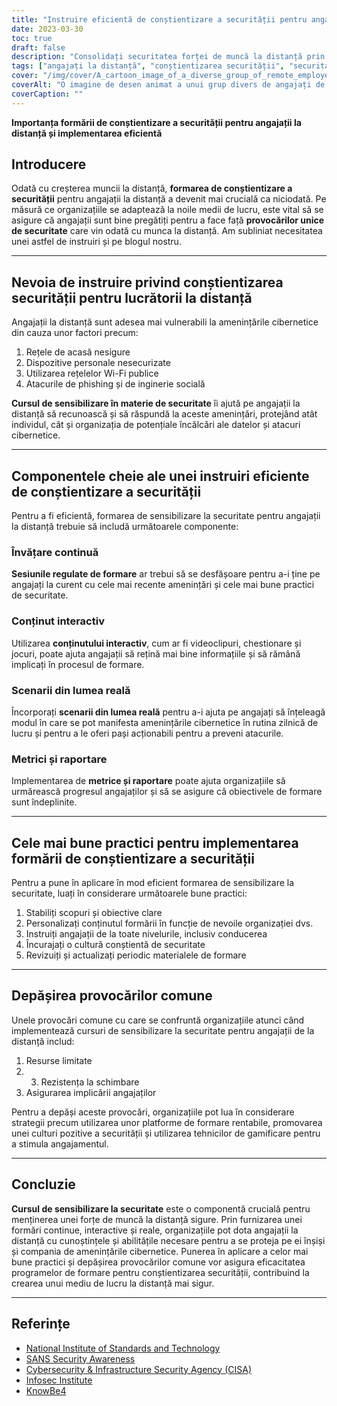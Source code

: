 ```yaml
---
title: "Instruire eficientă de conștientizare a securității pentru angajații la distanță"
date: 2023-03-30
toc: true
draft: false
description: "Consolidați securitatea forței de muncă la distanță prin intermediul unei instruiri eficiente de conștientizare a securității și aflați cum să o implementați cu succes."
tags: ["angajați la distanță", "conștientizarea securității", "securitate cibernetică", "formare", "forța de muncă la distanță", "phishing", "cele mai bune practici", "cultura de securitate", "gamificare", "NIST", "CISA", "Conștientizarea securității SANS", "Institutul Infosec", "KnowBe4", "învățare continuă", "scenarii din lumea reală", "formare interactivă", "amenințări cibernetice", "platforme de formare în domeniul securității"]
cover: "/img/cover/A_cartoon_image_of_a_diverse_group_of_remote_employees.png"
coverAlt: "O imagine de desen animat a unui grup divers de angajați de la distanță care participă la o sesiune de instruire interesantă de conștientizare a securității pe laptopurile lor, cu diverse simboluri de securitate cibernetică în jurul lor."
coverCaption: ""
---
```


**Importanța formării de conștientizare a securității pentru angajații la distanță și implementarea eficientă**

## Introducere

Odată cu creșterea muncii la distanță, **formarea de conștientizare a securității** pentru angajații la distanță a devenit mai crucială ca niciodată. Pe măsură ce organizațiile se adaptează la noile medii de lucru, este vital să se asigure că angajații sunt bine pregătiți pentru a face față **provocărilor unice de securitate** care vin odată cu munca la distanță. Am subliniat necesitatea unei astfel de instruiri și pe blogul nostru.

______

## Nevoia de instruire privind conștientizarea securității pentru lucrătorii la distanță

Angajații la distanță sunt adesea mai vulnerabili la amenințările cibernetice din cauza unor factori precum:

1. Rețele de acasă nesigure
2. Dispozitive personale nesecurizate
3. Utilizarea rețelelor Wi-Fi publice
4. Atacurile de phishing și de inginerie socială

**Cursul de sensibilizare în materie de securitate** îi ajută pe angajații la distanță să recunoască și să răspundă la aceste amenințări, protejând atât individul, cât și organizația de potențiale încălcări ale datelor și atacuri cibernetice.

______

## Componentele cheie ale unei instruiri eficiente de conștientizare a securității

Pentru a fi eficientă, formarea de sensibilizare la securitate pentru angajații la distanță trebuie să includă următoarele componente:

### Învățare continuă

**Sesiunile regulate de formare** ar trebui să se desfășoare pentru a-i ține pe angajați la curent cu cele mai recente amenințări și cele mai bune practici de securitate.

### Conținut interactiv

Utilizarea **conținutului interactiv**, cum ar fi videoclipuri, chestionare și jocuri, poate ajuta angajații să rețină mai bine informațiile și să rămână implicați în procesul de formare.

### Scenarii din lumea reală

Încorporați **scenarii din lumea reală** pentru a-i ajuta pe angajați să înțeleagă modul în care se pot manifesta amenințările cibernetice în rutina zilnică de lucru și pentru a le oferi pași acționabili pentru a preveni atacurile.

### Metrici și raportare

Implementarea de **metrice și raportare** poate ajuta organizațiile să urmărească progresul angajaților și să se asigure că obiectivele de formare sunt îndeplinite.
______

## Cele mai bune practici pentru implementarea formării de conștientizare a securității

Pentru a pune în aplicare în mod eficient formarea de sensibilizare la securitate, luați în considerare următoarele bune practici:

1. Stabiliți scopuri și obiective clare
2. Personalizați conținutul formării în funcție de nevoile organizației dvs.
3. Instruiți angajații de la toate nivelurile, inclusiv conducerea
4. Încurajați o cultură conștientă de securitate
5. Revizuiți și actualizați periodic materialele de formare

______

## Depășirea provocărilor comune

Unele provocări comune cu care se confruntă organizațiile atunci când implementează cursuri de sensibilizare la securitate pentru angajații de la distanță includ:

1. Resurse limitate
2. 3. Rezistența la schimbare
3. Asigurarea implicării angajaților

Pentru a depăși aceste provocări, organizațiile pot lua în considerare strategii precum utilizarea unor platforme de formare rentabile, promovarea unei culturi pozitive a securității și utilizarea tehnicilor de gamificare pentru a stimula angajamentul.

______

## Concluzie

**Cursul de sensibilizare la securitate** este o componentă crucială pentru menținerea unei forțe de muncă la distanță sigure. Prin furnizarea unei formări continue, interactive și reale, organizațiile pot dota angajații la distanță cu cunoștințele și abilitățile necesare pentru a se proteja pe ei înșiși și compania de amenințările cibernetice. Punerea în aplicare a celor mai bune practici și depășirea provocărilor comune vor asigura eficacitatea programelor de formare pentru conștientizarea securității, contribuind la crearea unui mediu de lucru la distanță mai sigur.

______

## Referințe

- [National Institute of Standards and Technology](https://www.nist.gov/)
- [SANS Security Awareness](https://www.sans.org/security-awareness-training)
- [Cybersecurity & Infrastructure Security Agency (CISA)](https://www.cisa.gov/)
- [Infosec Institute](https://www.infosecinstitute.com/)
- [KnowBe4](https://www.knowbe4.com/)

